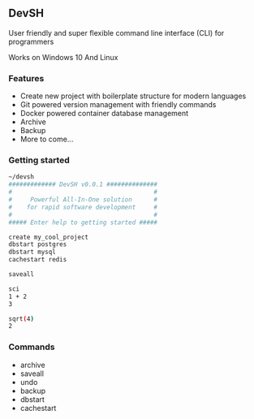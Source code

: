 ## DevSH
User friendly and super flexible command line interface (CLI) for programmers

Works on Windows 10 And Linux

### Features

- Create new project with boilerplate structure for modern languages
- Git powered version management with friendly commands
- Docker powered container database management
- Archive
- Backup
- More to come...

### Getting started

```bash
~/devsh
############# DevSH v0.0.1 ##############
#                                       #
#     Powerful All-In-One solution      #
#    for rapid software development     #
#                                       #
##### Enter help to getting started #####

create my_cool_project
dbstart postgres
dbstart mysql
cachestart redis

saveall

sci
1 + 2
3

sqrt(4)
2
```

### Commands

- archive
- saveall
- undo
- backup
- dbstart
- cachestart
